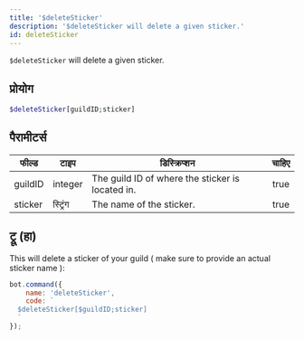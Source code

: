 ```yaml
---
title: '$deleteSticker'
description: '$deleteSticker will delete a given sticker.'
id: deleteSticker
---
```


`$deleteSticker` will delete a given sticker.

## प्रोयोग

```php
$deleteSticker[guildID;sticker]
```

## पैरामीटर्स

| फील्ड   | टाइप     | डिस्क्रिप्शन                                     | चाहिए |
| ------- | -------- | ------------------------------------------------ |:-----:|
| guildID | integer  | The guild ID of where the sticker is located in. | true  |
| sticker | स्ट्रिंग | The name of the sticker.                         | true  |

## ट्रू (हा)

This will delete a sticker of your guild ( make sure to provide an actual sticker name ):

```javascript
bot.command({
    name: 'deleteSticker',
    code: `
  $deleteSticker[$guildID;sticker]
  `
});
```